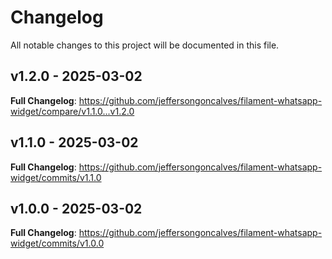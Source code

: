 # Changelog

All notable changes to this project will be documented in this file.

## v1.2.0 - 2025-03-02

**Full Changelog**: https://github.com/jeffersongoncalves/filament-whatsapp-widget/compare/v1.1.0...v1.2.0

## v1.1.0 - 2025-03-02

**Full Changelog**: https://github.com/jeffersongoncalves/filament-whatsapp-widget/commits/v1.1.0

## v1.0.0 - 2025-03-02

**Full Changelog**: https://github.com/jeffersongoncalves/filament-whatsapp-widget/commits/v1.0.0
